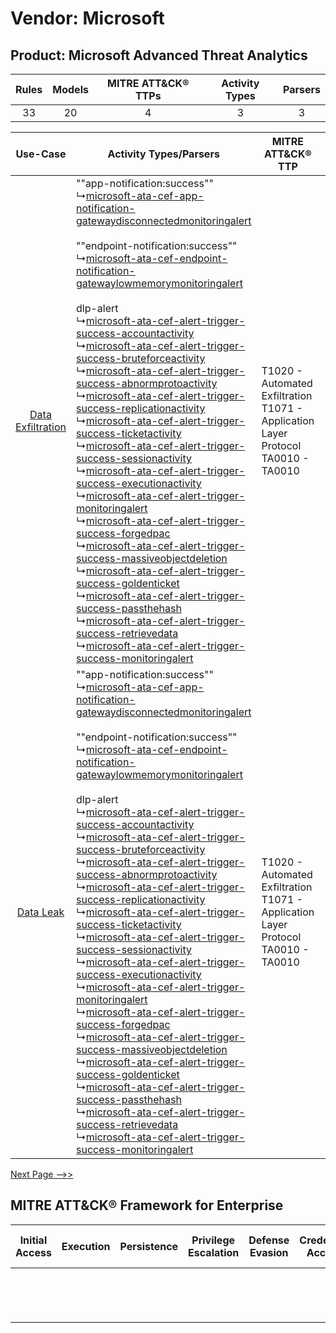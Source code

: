 Vendor: Microsoft
=================
Product: Microsoft Advanced Threat Analytics
--------------------------------------------
| Rules | Models | MITRE ATT&CK® TTPs | Activity Types | Parsers |
|:-----:|:------:|:------------------:|:--------------:|:-------:|
|  33   |   20   |         4          |       3        |    3    |

|    Use-Case    | Activity Types/Parsers    | MITRE ATT&CK® TTP    | Content    |
|:----:| ---- | ---- | ---- |
| [Data Exfiltration](../../../UseCases/uc_data_exfiltration.md) |  ""app-notification:success""<br> ↳[microsoft-ata-cef-app-notification-gatewaydisconnectedmonitoringalert](Ps/pC_microsoftatacefappnotificationgatewaydisconnectedmonitoringalert.md)<br><br> ""endpoint-notification:success""<br> ↳[microsoft-ata-cef-endpoint-notification-gatewaylowmemorymonitoringalert](Ps/pC_microsoftatacefendpointnotificationgatewaylowmemorymonitoringalert.md)<br><br> dlp-alert<br> ↳[microsoft-ata-cef-alert-trigger-success-accountactivity](Ps/pC_microsoftatacefalerttriggersuccessaccountactivity.md)<br> ↳[microsoft-ata-cef-alert-trigger-success-bruteforceactivity](Ps/pC_microsoftatacefalerttriggersuccessbruteforceactivity.md)<br> ↳[microsoft-ata-cef-alert-trigger-success-abnormprotoactivity](Ps/pC_microsoftatacefalerttriggersuccessabnormprotoactivity.md)<br> ↳[microsoft-ata-cef-alert-trigger-success-replicationactivity](Ps/pC_microsoftatacefalerttriggersuccessreplicationactivity.md)<br> ↳[microsoft-ata-cef-alert-trigger-success-ticketactivity](Ps/pC_microsoftatacefalerttriggersuccessticketactivity.md)<br> ↳[microsoft-ata-cef-alert-trigger-success-sessionactivity](Ps/pC_microsoftatacefalerttriggersuccesssessionactivity.md)<br> ↳[microsoft-ata-cef-alert-trigger-success-executionactivity](Ps/pC_microsoftatacefalerttriggersuccessexecutionactivity.md)<br> ↳[microsoft-ata-cef-alert-trigger-monitoringalert](Ps/pC_microsoftatacefalerttriggermonitoringalert.md)<br> ↳[microsoft-ata-cef-alert-trigger-success-forgedpac](Ps/pC_microsoftatacefalerttriggersuccessforgedpac.md)<br> ↳[microsoft-ata-cef-alert-trigger-success-massiveobjectdeletion](Ps/pC_microsoftatacefalerttriggersuccessmassiveobjectdeletion.md)<br> ↳[microsoft-ata-cef-alert-trigger-success-goldenticket](Ps/pC_microsoftatacefalerttriggersuccessgoldenticket.md)<br> ↳[microsoft-ata-cef-alert-trigger-success-passthehash](Ps/pC_microsoftatacefalerttriggersuccesspassthehash.md)<br> ↳[microsoft-ata-cef-alert-trigger-success-retrievedata](Ps/pC_microsoftatacefalerttriggersuccessretrievedata.md)<br> ↳[microsoft-ata-cef-alert-trigger-success-monitoringalert](Ps/pC_microsoftatacefalerttriggersuccessmonitoringalert.md)<br> | T1020 - Automated Exfiltration<br>T1071 - Application Layer Protocol<br>TA0010 - TA0010<br> | [<ul><li>29 Rules</li></ul><ul><li>18 Models</li></ul>](RM/r_m_microsoft_microsoft_advanced_threat_analytics_Data_Exfiltration.md) |
|         [Data Leak](../../../UseCases/uc_data_leak.md)         |  ""app-notification:success""<br> ↳[microsoft-ata-cef-app-notification-gatewaydisconnectedmonitoringalert](Ps/pC_microsoftatacefappnotificationgatewaydisconnectedmonitoringalert.md)<br><br> ""endpoint-notification:success""<br> ↳[microsoft-ata-cef-endpoint-notification-gatewaylowmemorymonitoringalert](Ps/pC_microsoftatacefendpointnotificationgatewaylowmemorymonitoringalert.md)<br><br> dlp-alert<br> ↳[microsoft-ata-cef-alert-trigger-success-accountactivity](Ps/pC_microsoftatacefalerttriggersuccessaccountactivity.md)<br> ↳[microsoft-ata-cef-alert-trigger-success-bruteforceactivity](Ps/pC_microsoftatacefalerttriggersuccessbruteforceactivity.md)<br> ↳[microsoft-ata-cef-alert-trigger-success-abnormprotoactivity](Ps/pC_microsoftatacefalerttriggersuccessabnormprotoactivity.md)<br> ↳[microsoft-ata-cef-alert-trigger-success-replicationactivity](Ps/pC_microsoftatacefalerttriggersuccessreplicationactivity.md)<br> ↳[microsoft-ata-cef-alert-trigger-success-ticketactivity](Ps/pC_microsoftatacefalerttriggersuccessticketactivity.md)<br> ↳[microsoft-ata-cef-alert-trigger-success-sessionactivity](Ps/pC_microsoftatacefalerttriggersuccesssessionactivity.md)<br> ↳[microsoft-ata-cef-alert-trigger-success-executionactivity](Ps/pC_microsoftatacefalerttriggersuccessexecutionactivity.md)<br> ↳[microsoft-ata-cef-alert-trigger-monitoringalert](Ps/pC_microsoftatacefalerttriggermonitoringalert.md)<br> ↳[microsoft-ata-cef-alert-trigger-success-forgedpac](Ps/pC_microsoftatacefalerttriggersuccessforgedpac.md)<br> ↳[microsoft-ata-cef-alert-trigger-success-massiveobjectdeletion](Ps/pC_microsoftatacefalerttriggersuccessmassiveobjectdeletion.md)<br> ↳[microsoft-ata-cef-alert-trigger-success-goldenticket](Ps/pC_microsoftatacefalerttriggersuccessgoldenticket.md)<br> ↳[microsoft-ata-cef-alert-trigger-success-passthehash](Ps/pC_microsoftatacefalerttriggersuccesspassthehash.md)<br> ↳[microsoft-ata-cef-alert-trigger-success-retrievedata](Ps/pC_microsoftatacefalerttriggersuccessretrievedata.md)<br> ↳[microsoft-ata-cef-alert-trigger-success-monitoringalert](Ps/pC_microsoftatacefalerttriggersuccessmonitoringalert.md)<br> | T1020 - Automated Exfiltration<br>T1071 - Application Layer Protocol<br>TA0010 - TA0010<br> | [<ul><li>29 Rules</li></ul><ul><li>18 Models</li></ul>](RM/r_m_microsoft_microsoft_advanced_threat_analytics_Data_Leak.md)         |
[Next Page -->>](2_ds_microsoft_microsoft_advanced_threat_analytics.md)

MITRE ATT&CK® Framework for Enterprise
--------------------------------------
| Initial Access | Execution | Persistence | Privilege Escalation | Defense Evasion | Credential Access | Discovery | Lateral Movement | Collection | Command and Control                                                             | Exfiltration                                                                | Impact |
| -------------- | --------- | ----------- | -------------------- | --------------- | ----------------- | --------- | ---------------- | ---------- | ------------------------------------------------------------------------------- | --------------------------------------------------------------------------- | ------ |
|                |           |             |                      |                 |                   |           |                  |            | [Application Layer Protocol](https://attack.mitre.org/techniques/T1071)<br><br> | [Automated Exfiltration](https://attack.mitre.org/techniques/T1020)<br><br> |        |